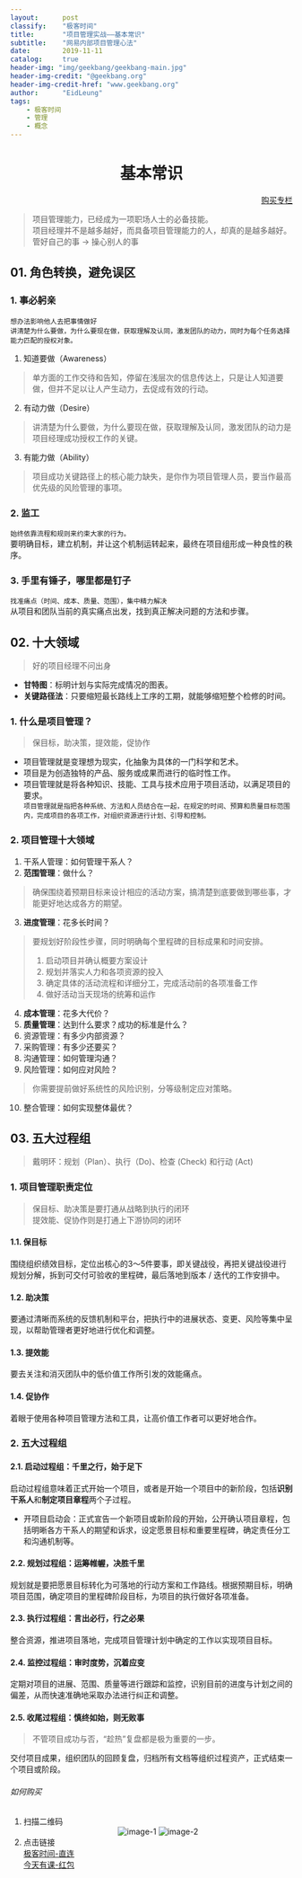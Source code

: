 ```yaml
---
layout:      post
classify:    "极客时间"
title:       "项目管理实战——基本常识"
subtitle:    "网易内部项目管理心法"
date:        2019-11-11
catalog:     true
header-img: "img/geekbang/geekbang-main.jpg"
header-img-credit: "@geekbang.org"
header-img-credit-href: "www.geekbang.org"
author:      "EidLeung"
tags:
    - 极客时间
    - 管理
    - 概念
---
```


<center><h1><b>基本常识</b></h1></center>
<p align="right"><a href="#如何购买">购买专栏</a></p>

> 项目管理能力，已经成为一项职场人士的必备技能。  
> 项目经理并不是越多越好，而具备项目管理能力的人，却真的是越多越好。  
> 管好自己的事 -> 操心别人的事

## 01. 角色转换，避免误区

### 1. 事必躬亲
`想办法影响他人去把事情做好`  
`讲清楚为什么要做，为什么要现在做，获取理解及认同，激发团队的动力，同时为每个任务选择能力匹配的授权对象。`

1. 知道要做（Awareness）
> 单方面的工作交待和告知，停留在浅层次的信息传达上，只是让人知道要做，但并不足以让人产生动力，去促成有效的行动。
2. 有动力做（Desire）
> 讲清楚为什么要做，为什么要现在做，获取理解及认同，激发团队的动力是项目经理成功授权工作的关键。
3. 有能力做（Ability）
> 项目成功关键路径上的核心能力缺失，是你作为项目管理人员，要当作最高优先级的风险管理的事项。

### 2. 监工
`始终依靠流程和规则来约束大家的行为。`  
要明确目标，建立机制，并让这个机制运转起来，最终在项目组形成一种良性的秩序。
### 3. 手里有锤子，哪里都是钉子
`找准痛点（时间、成本、质量、范围），集中精力解决`  
从项目和团队当前的真实痛点出发，找到真正解决问题的方法和步骤。

## 02. 十大领域
> 好的项目经理不问出身

- **甘特图**：标明计划与实际完成情况的图表。
- **关键路径法**：只要缩短最长路线上工序的工期，就能够缩短整个检修的时间。

### 1. 什么是项目管理？
> 保目标，助决策，提效能，促协作

- 项目管理就是变理想为现实，化抽象为具体的一门科学和艺术。  
- 项目是为创造独特的产品、服务或成果而进行的临时性工作。  
- 项目管理就是将各种知识、技能、工具与技术应用于项目活动，以满足项目的要求。  
`项目管理就是指把各种系统、方法和人员结合在一起，在规定的时间、预算和质量目标范围内，完成项目的各项工作，对组织资源进行计划、引导和控制。`
### 2. 项目管理十大领域
1. 干系人管理：如何管理干系人？
2. **范围管理**：做什么？

> 确保围绕着预期目标来设计相应的活动方案，搞清楚到底要做到哪些事，才能更好地达成各方的期望。

3. **进度管理**：花多长时间？

> 要规划好阶段性步骤，同时明确每个里程碑的目标成果和时间安排。
> 1. 启动项目并确认概要方案设计
> 2. 规划并落实人力和各项资源的投入
> 3. 确定具体的活动流程和详细分工，完成活动前的各项准备工作
> 4. 做好活动当天现场的统筹和运作

4. **成本管理**：花多大代价？
5. **质量管理**：达到什么要求？成功的标准是什么？
6. 资源管理：有多少内部资源？
7. 采购管理：有多少还要买？
8. 沟通管理：如何管理沟通？
9. 风险管理：如何应对风险？

> 你需要提前做好系统性的风险识别，分等级制定应对策略。

10. 整合管理：如何实现整体最优？

## 03. 五大过程组
> 戴明环：规划（Plan）、执行（Do)、检查 (Check) 和行动 (Act)

### 1. 项目管理职责定位
> 保目标、助决策是要打通从战略到执行的闭环  
> 提效能、促协作则是打通上下游协同的闭环

#### 1.1. 保目标  
围绕组织绩效目标，定位出核心的3～5件要事，即关键战役，再把关键战役进行规划分解，拆到可交付可验收的里程碑，最后落地到版本 / 迭代的工作安排中。
#### 1.2. 助决策
要通过清晰而系统的反馈机制和平台，把执行中的进展状态、变更、风险等集中呈现，以帮助管理者更好地进行优化和调整。
#### 1.3. 提效能
要去关注和消灭团队中的低价值工作所引发的效能痛点。
#### 1.4. 促协作
着眼于使用各种项目管理方法和工具，让高价值工作者可以更好地合作。

### 2. 五大过程组

#### 2.1. 启动过程组：千里之行，始于足下

启动过程组意味着正式开始一个项目，或者是开始一个项目中的新阶段，包括**识别干系人**和**制定项目章程**两个子过程。
- 开项目启动会：正式宣告一个新项目或新阶段的开始，公开确认项目章程，包括明晰各方干系人的期望和诉求，设定愿景目标和重要里程碑，确定责任分工和沟通机制等。

#### 2.2. 规划过程组：运筹帷幄，决胜千里
规划就是要把愿景目标转化为可落地的行动方案和工作路线。根据预期目标，明确项目范围，确定项目的里程碑阶段目标，为项目的执行做好各项准备。
#### 2.3. 执行过程组：言出必行，行之必果
整合资源，推进项目落地，完成项目管理计划中确定的工作以实现项目目标。
#### 2.4. 监控过程组：审时度势，沉着应变
定期对项目的进展、范围、质量等进行跟踪和监控，识别目前的进度与计划之间的偏差，从而快速准确地采取办法进行纠正和调整。
#### 2.5. 收尾过程组：慎终如始，则无败事
> 不管项目成功与否，“趁热”复盘都是极为重要的一步。

交付项目成果，组织团队的回顾复盘，归档所有文档等组织过程资产，正式结束一个项目或阶段。


###### 如何购买
1. 扫描二维码
	<div align="center">
		<img src="/img/geekbang/xmglsz.jpg" alt="image-1" style="display: inline-block" />
		<img src="/img/JTYK.jpg" alt="image-2" style="display: inline-block" />
	</div>
2. 点击链接  
[极客时间-直连](https://time.geekbang.org/column/intro/245?code=rvrp5O6PbCExl7JtTziZkko9WSu0CA6UZmrV9vfc18Y%3D)  
[今天有课-红包](https://jika.nali.net/youke/coupon/getCouponList?sendUserId=17140)